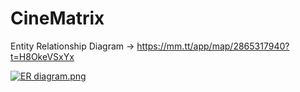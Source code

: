 # CineMatrix

Entity Relationship Diagram -> https://mm.tt/app/map/2865317940?t=H8OkeVSxYx

[![ER diagram.png](https://i.postimg.cc/j5cXnpQX/ER-diagram.png)](https://postimg.cc/7GC7pQRG)
